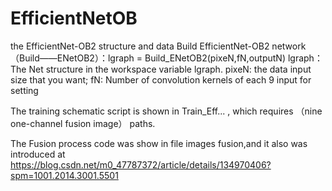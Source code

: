 # EfficientNetOB
the EfficientNet-OB2 structure and data
Build EfficientNet-OB2 network（Build——ENetOB2）：lgraph = Build_ENetOB2(pixeN,fN,outputN)
lgraph：The Net structure  in the workspace variable lgraph.
pixeN: the data input size that you want;
fN: Number of convolution kernels of each 9 input for setting


The training schematic script is shown in Train_Eff... , which requires （nine one-channel fusion image） paths.


The Fusion process code was show in file images fusion,and it also was introduced at  https://blog.csdn.net/m0_47787372/article/details/134970406?spm=1001.2014.3001.5501
